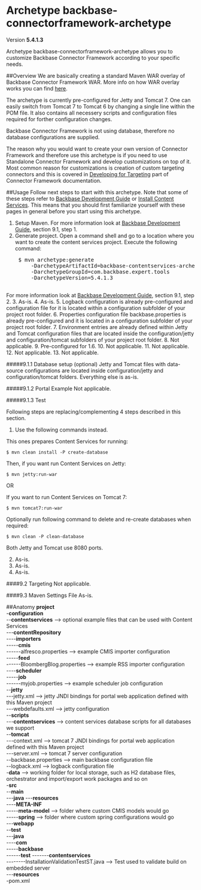 # Archetype backbase-connectorframework-archetype

Version **5.4.1.3**

Archetype backbase-connectorframework-archetype allows you to customize Backbase Connector Framework according to your specific needs.

##Overview
We are basically creating a standard Maven WAR overlay of Backbase Connector Framework WAR. More info on how WAR overlay works you can find [here](http://maven.apache.org/plugins/maven-war-plugin/overlays.html).

The archetype is currently pre-configured for Jetty and Tomcat 7. One can easily switch from Tomcat 7 to Tomcat 6 by changing a single line within the POM file. It also contains all necessery scripts and configuration files required for forther configuration changes. 

Backbase Connector Framework is not using database, therefore no database configurations are supplied.

The reason why you would want to create your own version of Connector Framework and therefore use this archetype is if you need to use Standalone Connector Framework and develop customizations on top of it. Most common reason for customizations is creation of custom targeting connectors and this is covered in [Developing for Targeting](https://my.backbase.com/doc-center/manuals/portal/devd_cuta.html) part of Connector Framework documentation. 

##Usage
Follow next steps to start with this archetype. Note that some of these steps refer to [Backbase Development Guide](https://my.backbase.com/doc-center/manuals/portal/inst_devl.html) or [Install Content Services](https://my.backbase.com/doc-center/manuals/portal/inst_inst_cose.html). This means that you should first familiarize yourself with these pages in general before you start using this archetype.

1. Setup Maven. For more information look at [Backbase Development Guide](https://my.backbase.com/doc-center/manuals/portal/inst_devl.html), section 9.1, step 1. 
2. Generate project. Open a command shell and go to a location where you want to create the content services project. Execute the following command:
	<pre>
    $ mvn archetype:generate
        -DarchetypeArtifactId=backbase-contentservices-archetype
        -DarchetypeGroupId=com.backbase.expert.tools
        -DarchetypeVersion=5.4.1.3
    </pre>
For more information look at [Backbase Development Guide](https://my.backbase.com/doc-center/manuals/portal/inst_devl.html), section 9.1, step 2. 
3. As-is.
4. As-is.
5. Logback configuration is already pre-configured and configuration file for it is located within a configuration subfolder of your project root folder. 
6. Properties configuration file backbase.properties is already pre-configured and it is located in a configuration subfolder of your project root folder.
7. Environment entries are already defined within Jetty and Tomcat configuration files that are located inside the configuration/jetty and configuration/tomcat subfolders of your project root folder.
8. Not applicable.
9. Pre-configured for 1.6.
10. Not applicable.
11. Not applicable.
12. Not applicable.
13. Not applicable.

#####9.1.1 Database setup (optional)
Jetty and Tomcat files with data-source configurations are located inside configuration/jetty and configuration/tomcat folders. Everything else is as-is.

#####9.1.2 Portal Example
Not applicable.

#####9.1.3 Test

Following steps are replacing/complementing 4 steps described in this section.

1. Use the following commands instead. 

This ones prepares Content Services for running:  
    
    $ mvn clean install -P create-database

Then, if you want run Content Services on Jetty:

    $ mvn jetty:run-war

OR 

If you want to run Content Services on Tomcat 7:

    $ mvn tomcat7:run-war

Optionally run following command to delete and re-create databases when required:

    $ mvn clean -P clean-database

Both Jetty and Tomcat use 8080 ports.

2. As-is.
3. As-is.
4. As-is.

####9.2 Targeting
Not applicable.

####9.3 Maven Settings File
As-is.

##Anatomy
**project**  
-**configuration**  
--**contentservices** --> optional example files that can be used with Content Services  
---**contentRepository**  
----**importers**  
-----**cmis**  
------alfresco.properties --> example CMIS importer configuration  
-----**feed**  
------BloombergBlog.properties --> example RSS importer configuration  
----**scheduler**  
-----**job**  
------myjob.properties --> example scheduler job configuration  
--**jetty**  
---jetty.xml --> jetty JNDI bindings for portal web application defined with this Maven project  
---webdefaults.xml --> jetty configuration  
--**scripts**  
---**contentservices** --> content services database scripts for all databases we support    
--**tomcat**  
---context.xml --> tomcat 7 JNDI bindings for portal web application defined with this Maven project   
---server.xml --> tomcat 7 server configuration  
--backbase.properties --> main backbase configuration file   
--logback.xml --> logback configuration file   
-**data** --> working folder for local storage, such as H2 database files, orchestrator and import/export work packages and so on  
-**src**  
--**main**  
---**java**
---**resources**   
----**META-INF**  
-----**meta-model** --> folder where custom CMIS models would go   
-----**spring** --> folder where custom spring configurations would go    
---**webapp**    
--**test**  
---**java**   
----**com**  
-----**backbase**  
------**test**
-------**contentservices**  
--------InstallationValidationTestST.java --> Test used to validate build on embedded server  
---**resources**  
-pom.xml  
